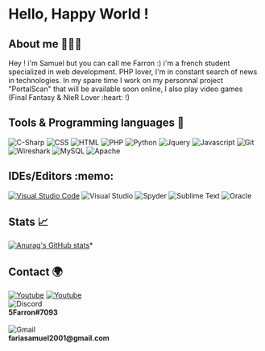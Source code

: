 <p align="center">
  <h1>Hello, Happy World !</h1>
</p>

<h2>About me 👨🏻‍🎓</h2>
Hey ! i'm Samuel but you can call me Farron :) i'm a french student specialized in web development. PHP lover, I'm in constant search of news in technologies. In my spare time I work on my personnal project "PortalScan" that will be available soon online, I also play video games (Final Fantasy & NieR Lover :heart: !)

<h2>Tools & Programming languages 🔧</h2>
<div>
  <img alt="C-Sharp" src="https://img.shields.io/badge/c%23-%23239120.svg?style=for-the-badge&logo=c-sharp&logoColor=white"/>
  <img alt="CSS" src="https://img.shields.io/badge/css3-%231572B6.svg?style=for-the-badge&logo=css3&logoColor=white"/>
  <img alt="HTML" src="https://img.shields.io/badge/html5-%23E34F26.svg?style=for-the-badge&logo=html5&logoColor=white"/>
  <img alt="PHP" src="https://img.shields.io/badge/php-%23777BB4.svg?style=for-the-badge&logo=php&logoColor=white"/>
  <img alt="Python" src="https://img.shields.io/badge/python-3670A0?style=for-the-badge&logo=python&logoColor=ffdd54"/>
  <img alt="Jquery" src="https://img.shields.io/badge/jquery-%230769AD.svg?style=for-the-badge&logo=jquery&logoColor=white"/>
  <img alt="Javascript" src="https://img.shields.io/badge/javascript-%23ED8B00?style=for-the-badge&logo=javascript&logoColor=white"/>
  <img alt="Git" src="https://img.shields.io/badge/git-%23F05033.svg?style=for-the-badge&logo=git&logoColor=white"/>
  <img alt="Wireshark" src="https://img.shields.io/badge/wireshark-004DB0?style=for-the-badge&logo=wireshark&logoColor=white"/>
  <img alt="MySQL" src="https://img.shields.io/badge/mysql-%2300f.svg?style=for-the-badge&logo=mysql&logoColor=white"/>
  <img alt="Apache" src="https://img.shields.io/badge/apache-%23D42029.svg?style=for-the-badge&logo=apache&logoColor=white"/>
</div>

<h2>IDEs/Editors :memo:</h2>
<div>
  <a href="#"><img alt="Visual Studio Code" src="https://img.shields.io/badge/Visual%20Studio%20Code-0078d7.svg?style=for-the-badge&logo=visual-studio-code&logoColor=white"/></a>
  <img alt="Visual Studio" src="https://img.shields.io/badge/Visual%20Studio-5C2D91.svg?style=for-the-badge&logo=visual-studio&logoColor=white"/>
  <img alt="Spyder" src="https://img.shields.io/badge/Spyder-838485?style=for-the-badge&logo=spyder%20ide&logoColor=maroon"/>
  <img alt="Sublime Text" src="https://img.shields.io/badge/sublime_text-%23575757.svg?style=for-the-badge&logo=sublime-text&logoColor=important"/>
  <img alt="Oracle" src="https://img.shields.io/badge/Oracle-F80000?style=for-the-badge&logo=oracle&logoColor=white"/>
</div>

<h2>Stats 📈</h2>

[![Anurag's GitHub stats](https://github-readme-stats.vercel.app/api?username=5Farron&count_private=true&show_icons=true&theme=tokyonight&include_all_commits=true)](https://github.com/5Farron/github-readme-stats)*

<h2> Contact 🌍</h2>
<div>
  <a href="https://www.youtube.com/channel/UCa995CC0VEpdDhsBBBO0Lyg"><img alt="Youtube" src="https://img.shields.io/badge/youtube-%23EE4831.svg?&style=for-the-badge&   logo=youtube&logoColor=white"/></a>
  <a href="https://steamcommunity.com/profiles/76561198962856261/"><img alt="Youtube" src="https://img.shields.io/badge/steam-%23000000.svg?style=for-the-badge&         logo=steam&logoColor=white"/></a>
</div>
<div><img alt="Discord" src="https://img.shields.io/badge/discord-7289DA.svg?&style=for-the-badge&logo=discord&logoColor=white"/><br><b>5Farron#7093</b></div><br>
<div><img alt="Gmail" src="https://img.shields.io/badge/Gmail-D14836?style=for-the-badge&logo=gmail&logoColor=white"/><br><b>fariasamuel2001@gmail.com</b></div>
